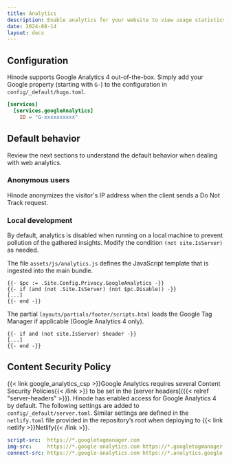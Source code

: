 ```yaml
---
title: Analytics
description: Enable analytics for your website to view usage statistics and more.
date: 2024-08-14
layout: docs
---
```


## Configuration

Hinode supports Google Analytics 4 out-of-the-box. Simply add your Google property (starting with `G-`) to the configuration in `config/_default/hugo.toml`.

```toml
[services]
  [services.googleAnalytics]
    ID = "G-xxxxxxxxxx"
```

## Default behavior

Review the next sections to understand the default behavior when dealing with web analytics.

### Anonymous users

Hinode anonymizes the visitor's IP address when the client sends a Do Not Track request.

### Local development

By default, analytics is disabled when running on a local machine to prevent pollution of the gathered insights. Modify the condition `(not site.IsServer)` as needed.

The file `assets/js/analytics.js` defines the JavaScript template that is ingested into the main bundle.

```go-html-template {hl_lines=2}
{{- $pc := .Site.Config.Privacy.GoogleAnalytics -}}
{{- if (and (not .Site.IsServer) (not $pc.Disable)) -}}
[...]
{{- end -}}
```

The partial `layouts/partials/footer/scripts.html` loads the Google Tag Manager if applicable (Google Analytics 4 only).

```go-html-template {hl_lines=1}
{{- if and (not site.IsServer) $header -}}
[...]
{{- end -}}
```

## Content Security Policy

{{< link google_analytics_csp >}}Google Analytics requires several Content Security Policies{{< /link >}} to be set in the [server headers]({{< relref "server-headers" >}}). Hinode has enabled access for Google Analytics 4 by default. The following settings are added to `config/_default/server.toml`. Similar settings are defined in the `netlify.toml` file provided in the repository’s root when deploying to {{< link netlify >}}Netlify{{< /link >}}.

```yaml
script-src:  https://*.googletagmanager.com
img-src:     https://*.google-analytics.com https://*.googletagmanager.com
connect-src: https://*.google-analytics.com https://*.analytics.google.com https://*.googletagmanager.com
```
